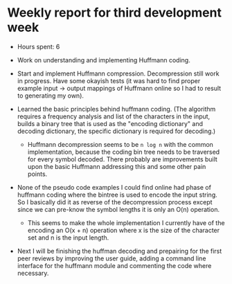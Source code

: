 # Weekly report for third development week

- Hours spent: 6

- Work on understanding and implementing Huffmann coding.

- Start and implement Huffmann compression. Decompression still work in progress. Have some okayish tests (it was hard to find proper example input -> output mappings of Huffmann online so I had to result to generating my own).

- Learned the basic principles behind huffmann coding. (The algorithm requires a frequency analysis and list of the characters in the input, builds a binary tree that is used as the "encoding dictionary" and decoding dictionary, the specific dictionary is required for decoding.)
    - Huffmann decompression seems to be `n log n` with the common implementation, because the coding bin tree needs to be traversed for every symbol decoded. There probably are improvements built upon the basic Huffmann addressing this and some other pain points.

- None of the pseudo code examples I could find online had phase of huffmann coding where the bintree is used to encode the input string. So I basically did it as reverse of the decompression process except since we can pre-know the symbol lengths it is only an O(n) operation.
    - This seems to make the whole implementation I currently have of the encoding an O(x + n) operation where x is the size of the character set and n is the input length.

- Next I will be finishing the huffman decoding and prepairing for the first peer reviews by improving the user guide, adding a command line interface for the huffmann module and commenting the code where necessary.

